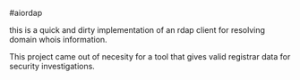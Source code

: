 #aiordap

this is a quick and dirty implementation of an rdap client for resolving domain whois information. 

This project came out of necesity for a tool that gives valid registrar data for security investigations.
